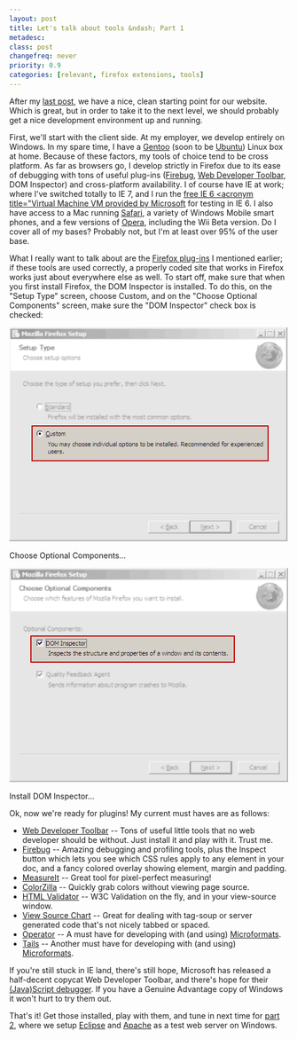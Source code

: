 ```yaml
---
layout: post
title: Let's talk about tools &ndash; Part 1
metadesc: 
class: post
changefreq: never
priority: 0.9
categories: [relevant, firefox extensions, tools]
---
```

After my [last post](http://blog.ericdelabar.com/2007/02/in-beginning-there-was-doctype.html "In the beginning there was DOCTYPE"), 
we have a nice, clean starting point for our website.  Which is great, but in order to take it to the next level, 
we should probably get a nice development environment up and running.

First, we'll start with the client side. At my employer, we develop entirely on Windows.  In my spare time, I 
have a [Gentoo](http://www.gentoo.org/) (soon to be 
[Ubuntu](http://www.ubuntu.com/)) Linux 
box at home. Because of these factors, my tools of choice tend to be cross platform.  As far as browsers go, I 
develop strictly in Firefox due to its ease of debugging with tons of useful plug-ins 
([Firebug](http://www.getfirebug.com/), 
[Web Developer Toolbar](http://chrispederick.com/work/webdeveloper/), 
DOM Inspector) and cross-platform availability.  I of course have IE at work; where I've switched totally to IE 7, and I run the 
[free IE 6 <acronym title="Virtual Machine VM</acronym> provided by Microsoft](http://blogs.msdn.com/ie/archive/2006/11/30/ie6-and-ie7-running-on-a-single-machine.aspx) 
for testing in IE 6.  I also have access to a Mac running 
[Safari](http://en.wikipedia.org/wiki/Safari_%28web_browser%29), a variety of Windows Mobile smart phones, 
and a few versions of [Opera](http://en.wikipedia.org/wiki/Opera_(web_browser)), including the Wii Beta version. 
Do I cover all of my bases?  Probably not, but I'm at least over 95% of the user base.

What I really want to talk about are the [Firefox plug-ins](https://addons.mozilla.org/firefox/extensions/) 
I mentioned earlier; if these tools are used correctly, a properly coded site that works in Firefox works just about 
everywhere else as well.  To start off, make sure that when you first install Firefox, the DOM 
Inspector is installed. To do this, on the "Setup Type" screen, choose Custom, and on the "Choose Optional Components" 
screen, make sure the "DOM Inspector" check box is checked:

<img src="/img/content/custom.gif" alt="custom.gif" border="0" width="502" height="386" id="img_custom" class="clear">

Choose Optional Components...

<img src="/img/content/dom-inspector.gif" alt="dom_inspector.gif" border="0" width="503" height="386" id="img_inspector" class="clear">

Install DOM Inspector...

Ok, now we're ready for plugins!  My current must haves are as follows:

* [Web Developer Toolbar](https://addons.mozilla.org/firefox/60/) -- Tons of useful little tools that no web developer 
should be without.  Just install it and play with it.  Trust me.
* [Firebug](https://addons.mozilla.org/firefox/1843/) -- Amazing debugging and profiling tools, plus the Inspect button 
which lets you see which CSS rules apply to any element in your doc, and a fancy colored overlay showing 
element, margin and padding.
* [MeasureIt](https://addons.mozilla.org/firefox/539/) -- Great tool for pixel-perfect measuring!
* [ColorZilla](https://addons.mozilla.org/firefox/271/) -- Quickly grab colors without viewing page source.
* [HTML Validator](https://addons.mozilla.org/firefox/249/) -- W3C 
Validation on the fly, and in your view-source window.
* [View Source Chart](https://addons.mozilla.org/firefox/655/) -- Great for dealing with tag-soup or server generated 
code that's not nicely tabbed or spaced.
* [Operator](https://addons.mozilla.org/firefox/4106/) -- A must have for developing with (and using) 
[Microformats](http://microformats.org/).
* [Tails](http://blog.codeeg.com/tails-firefox-extension-03/) -- Another must have for developing with 
(and using) [Microformats](http://microformats.org/).

If you're still stuck in IE land, there's still hope, Microsoft has released a half-decent 
copycat Web Developer Toolbar, and there's hope for their [(Java)Script debugger](http://www.microsoft.com/downloads/details.aspx?FamilyID=2f465be0-94fd-4569-b3c4-dffdf19ccd99&amp;DisplayLang=en). 
If you have a Genuine Advantage copy of Windows it won't hurt to try them out.

That's it!  Get those installed, play with them, and tune in next time for [part 2](http://blog.ericdelabar.com/2007/03/lets-talk-about-tools-part-2.html "Let's talk about tools &ndash; Part 2"), 
where we setup [Eclipse](http://www.eclipse.org/) and [Apache](http://httpd.apache.org/) as a test web server on Windows.
